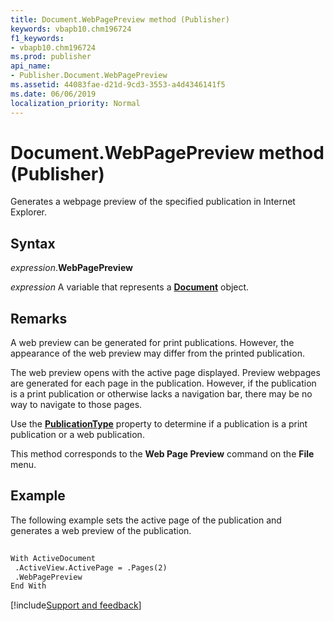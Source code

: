 ```yaml
---
title: Document.WebPagePreview method (Publisher)
keywords: vbapb10.chm196724
f1_keywords:
- vbapb10.chm196724
ms.prod: publisher
api_name:
- Publisher.Document.WebPagePreview
ms.assetid: 44083fae-d21d-9cd3-3553-a4d4346141f5
ms.date: 06/06/2019
localization_priority: Normal
---
```



# Document.WebPagePreview method (Publisher)

Generates a webpage preview of the specified publication in Internet Explorer.


## Syntax

_expression_.**WebPagePreview**

_expression_ A variable that represents a **[Document](Publisher.Document.md)** object.


## Remarks

A web preview can be generated for print publications. However, the appearance of the web preview may differ from the printed publication.

The web preview opens with the active page displayed. Preview webpages are generated for each page in the publication. However, if the publication is a print publication or otherwise lacks a navigation bar, there may be no way to navigate to those pages.

Use the **[PublicationType](Publisher.Document.PublicationType.md)** property to determine if a publication is a print publication or a web publication.

This method corresponds to the **Web Page Preview** command on the **File** menu.


## Example

The following example sets the active page of the publication and generates a web preview of the publication.

```vb
 
With ActiveDocument 
 .ActiveView.ActivePage = .Pages(2) 
 .WebPagePreview 
End With
```

[!include[Support and feedback](~/includes/feedback-boilerplate.md)]